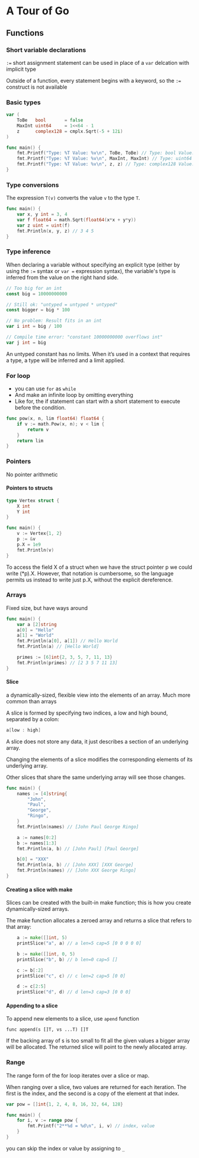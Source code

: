 # A Tour of Go

## Functions
### Short variable declarations
`:=` short assignment statement can be used in place of a `var` delcation with implicit type

Outside of a function, every statement begins with a keyword, so the `:=` construct is not available

### Basic types
```go
var (
	ToBe   bool       = false
	MaxInt uint64     = 1<<64 - 1
	z      complex128 = cmplx.Sqrt(-5 + 12i)
)

func main() {
	fmt.Printf("Type: %T Value: %v\n", ToBe, ToBe) // Type: bool Value: false
	fmt.Printf("Type: %T Value: %v\n", MaxInt, MaxInt) // Type: uint64 Value: 18446744073709551615 
	fmt.Printf("Type: %T Value: %v\n", z, z) // Type: complex128 Value: (2+3i)
}

```

### Type conversions
The expression `T(v)` converts the value `v` to the type `T`.

```go
func main() {
	var x, y int = 3, 4
	var f float64 = math.Sqrt(float64(x*x + y*y))
	var z uint = uint(f)
	fmt.Println(x, y, z) // 3 4 5
}
```

### Type inference
When declaring a variable without specifying an explicit type (either by using the `:=` syntax or `var =` expression syntax), the variable's type is inferred from the value on the right hand side.

```go
// Too big for an int
const big = 10000000000

// Still ok: "untyped = untyped * untyped"
const bigger = big * 100

// No problem: Result fits in an int
var i int = big / 100

// Compile time error: "constant 10000000000 overflows int"
var j int = big
```

An untyped constant has no limits. When it’s used in a context that requires a type, a type will be inferred and a limit applied.

### For loop
- you can use `for` as `while`
- And make an infinite loop by omitting everything
- Like for, the if statement can start with a short statement to execute before the condition.
```go
func pow(x, n, lim float64) float64 {
	if v := math.Pow(x, n); v < lim {
		return v
	}
	return lim
}
```

### Pointers
No pointer arithmetic
#### Pointers to structs
```go
type Vertex struct {
	X int
	Y int
}

func main() {
	v := Vertex{1, 2}
	p := &v
	p.X = 1e9
	fmt.Println(v)
}
```

To access the field X of a struct when we have the struct pointer p we could write (*p).X. However, that notation is cumbersome, so the language permits us instead to write just p.X, without the explicit dereference.

### Arrays
Fixed size, but have ways around
```go
func main() {
	var a [2]string
	a[0] = "Hello"
	a[1] = "World"
	fmt.Println(a[0], a[1]) // Hello World
	fmt.Println(a) // [Hello World]

	primes := [6]int{2, 3, 5, 7, 11, 13}
	fmt.Println(primes) // [2 3 5 7 11 13]
}
```

#### Slice
a dynamically-sized, flexible view into the elements of an array. Much more common than arrays

A slice is formed by specifying two indices, a low and high bound, separated by a colon:

```go
a[low : high]
```

A slice does not store any data, it just describes a section of an underlying array.

Changing the elements of a slice modifies the corresponding elements of its underlying array.

Other slices that share the same underlying array will see those changes.

```go
func main() {
	names := [4]string{
		"John",
		"Paul",
		"George",
		"Ringo",
	}
	fmt.Println(names) // [John Paul George Ringo]

	a := names[0:2]
	b := names[1:3]
	fmt.Println(a, b) // [John Paul] [Paul George]

	b[0] = "XXX"
	fmt.Println(a, b) // [John XXX] [XXX George]
	fmt.Println(names) // [John XXX George Ringo]
}
```

#### Creating a slice with make
Slices can be created with the built-in make function; this is how you create dynamically-sized arrays.

The make function allocates a zeroed array and returns a slice that refers to that array:

```go
    a := make([]int, 5)
	printSlice("a", a) // a len=5 cap=5 [0 0 0 0 0]

	b := make([]int, 0, 5)
	printSlice("b", b) // b len=0 cap=5 []

	c := b[:2]
	printSlice("c", c) // c len=2 cap=5 [0 0]

	d := c[2:5]
	printSlice("d", d) // d len=3 cap=3 [0 0 0]
```

#### Appending to a slice
To append new elements to a slice, use `apend` function

`func append(s []T, vs ...T) []T`

If the backing array of s is too small to fit all the given values a bigger array will be allocated. The returned slice will point to the newly allocated array.

### Range

The range form of the for loop iterates over a slice or map.

When ranging over a slice, two values are returned for each iteration. The first is the index, and the second is a copy of the element at that index.

```go
var pow = []int{1, 2, 4, 8, 16, 32, 64, 128}

func main() {
	for i, v := range pow {
		fmt.Printf("2**%d = %d\n", i, v) // index, value
	}
}
```
you can skip the index or value by assigning to `_`
